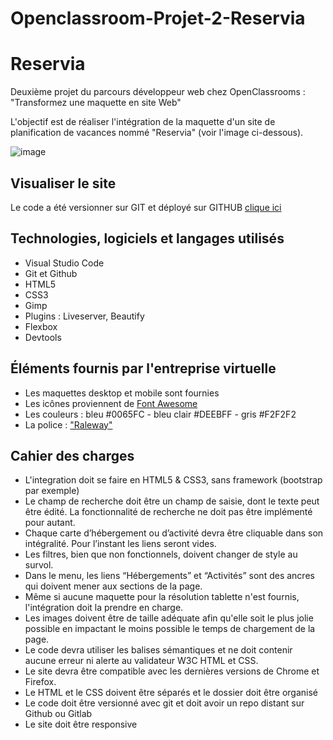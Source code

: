 # Openclassroom-Projet-2-Reservia

# Reservia

Deuxième projet du parcours développeur web chez OpenClassrooms : "Transformez une maquette en site Web"

L'objectif est de réaliser l'intégration de la maquette d'un site de planification de vacances nommé "Reservia" (voir l'image ci-dessous).


![image](https://github.com/MehdiBoutab/OpenClassroom-Projet-2-Reservia/blob/main/Maquette/Desktop%20-%201.png)

## Visualiser le site
Le code a été versionner sur GIT et déployé sur GITHUB [clique ici](https://mehdiboutab.github.io/Projet-Reservia/)

## Technologies, logiciels et langages utilisés
- Visual Studio Code
- Git et Github
- HTML5
- CSS3
- Gimp
- Plugins : Liveserver, Beautify
- Flexbox
- Devtools

## Éléments fournis par l'entreprise virtuelle
- Les maquettes desktop et mobile sont fournies
- Les icônes proviennent de [Font Awesome](https://fontawesome.com/)
- Les couleurs : bleu #0065FC - bleu clair #DEEBFF - gris #F2F2F2
- La police : ["Raleway"](https://fonts.google.com/specimen/Raleway)

## Cahier des charges
- L'integration doit se faire en HTML5 & CSS3, sans framework (bootstrap par exemple)
- Le champ de recherche doit être un champ de saisie, dont le texte peut être édité. La fonctionnalité de recherche ne doit pas être implémenté pour autant.
- Chaque carte d’hébergement ou d’activité devra être cliquable dans son intégralité. Pour l’instant les liens seront vides.
- Les filtres, bien que non fonctionnels, doivent changer de style au survol.
- Dans le menu, les liens “Hébergements” et “Activités” sont des ancres qui doivent mener aux sections de la page.
- Même si aucune maquette pour la résolution tablette n'est fournis, l'intégration doit la prendre en charge.
- Les images doivent être de taille adéquate afin qu'elle soit le plus jolie possible en impactant le moins possible le temps de chargement de la page.
- Le code devra utiliser les balises sémantiques et ne doit contenir aucune erreur ni alerte au validateur W3C HTML et CSS.
- Le site devra être compatible avec les dernières versions de Chrome et Firefox.
- Le HTML et le CSS doivent être séparés et le dossier doit être organisé
- Le code doit être versionné avec git et doit avoir un repo distant sur Github ou Gitlab
- Le site doit être responsive

